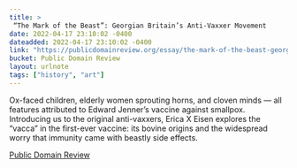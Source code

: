 ```yaml
---
title: > 
 “The Mark of the Beast”: Georgian Britain’s Anti-Vaxxer Movement
date: 2022-04-17 23:10:02 -0400
dateadded: 2022-04-17 23:10:02 -0400
link: "https://publicdomainreview.org/essay/the-mark-of-the-beast-georgian-britains-anti-vaxxer-movement"
bucket: Public Domain Review
layout: urlnote
tags: ["history", "art"]
--- 
```

Ox-faced children, elderly women sprouting horns, and cloven minds — all features attributed to Edward Jenner’s vaccine against smallpox. Introducing us to the original anti-vaxxers, Erica X Eisen explores the “vacca” in the first-ever vaccine: its bovine origins and the widespread worry that immunity came with beastly side effects.
 <!-- end excerpt --> 
<div class='bucket'><a class='internal-link' href='/buckets/public-domain-review'>Public Domain Review</a></div> 
